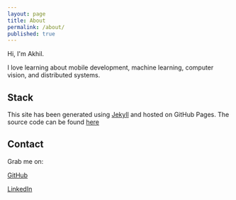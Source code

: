 ```yaml
---
layout: page
title: About
permalink: /about/
published: true
---
```

Hi, I'm Akhil.

I love learning about mobile development, machine learning, computer vision, and distributed systems.

## Stack
This site has been generated using [Jekyll](http://jekyllrb.com/) and hosted on GitHub Pages. The source code can be found [here](https://github.com/akhilcacharya/akhilcacharya.github.io)

## Contact

Grab me on: 

[GitHub](https://github.com/akhilcacharya) 

[LinkedIn](https://www.linkedin.com/in/akhil-acharya-4629a767)
